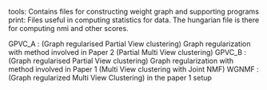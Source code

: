 tools: Contains files for constructing weight graph and supporting programs
print: Files useful in computing statistics for data. The hungarian file is there for computing nmi and other scores.

GPVC_A : (Graph regularised Partial View clustering) Graph regularization with method involved in Paper 2 (Partial Multi View clustering)
GPVC_B : (Graph regularised Partial View clustering) Graph regularization with method involved in Paper 1 (Multi View clustering with Joint NMF)
WGNMF : (Graph regularized Multi View Clustering) in the paper 1 setup
